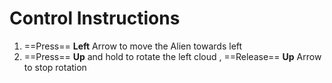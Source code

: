 # Control Instructions

1. ==Press== **Left** Arrow to move the Alien towards left
1. ==Press== **Up** and hold to rotate the left cloud , ==Release== **Up** Arrow to stop rotation 


